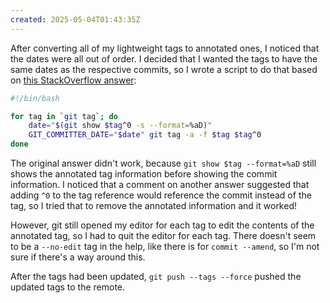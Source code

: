 ```yaml
---
created: 2025-05-04T01:43:35Z
---
```


After converting all of my lightweight tags to annotated ones, I noticed that the dates were all out of order. I decided that I wanted the tags to have the same dates as the respective commits, so I wrote a script to do that based on [this StackOverflow answer](https://stackoverflow.com/a/21032471):
 
```bash
#!/bin/bash

for tag in `git tag`; do
    date="$(git show $tag^0 -s --format=%aD)"
    GIT_COMMITTER_DATE="$date" git tag -a -f $tag $tag^0
done
```

The original answer didn't work, because `git show $tag --format=%aD` still shows the annotated tag information before showing the commit information. I noticed that a comment on another answer suggested that adding `^0` to the tag reference would reference the commit instead of the tag, so I tried that to remove the annotated information and it worked!

However, git still opened my editor for each tag to edit the contents of the annotated tag, so I had to quit the editor for each tag. There doesn't seem to be a `--no-edit` tag in the help, like there is for `commit --amend`, so I'm not sure if there's a way around this.

After the tags had been updated, `git push --tags --force` pushed the updated tags to the remote.
